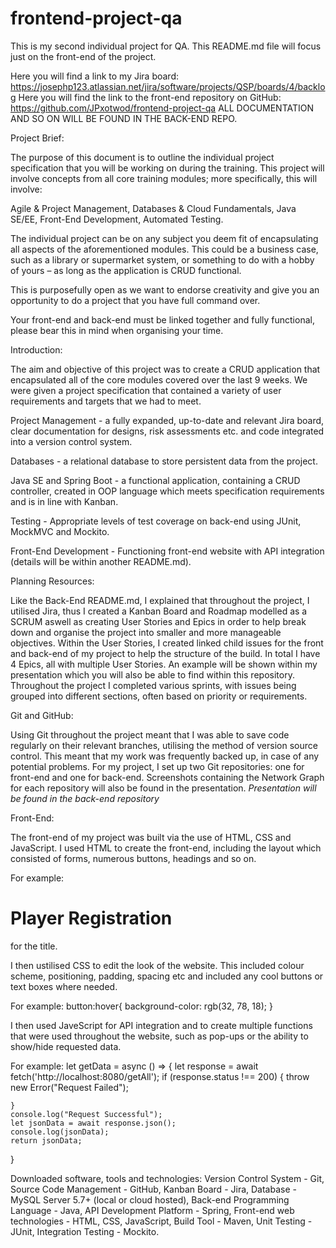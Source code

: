 # frontend-project-qa


This is my second individual project for QA.
This README.md file will focus just on the front-end of the project.

Here you will find a link to my Jira board: https://josephp123.atlassian.net/jira/software/projects/QSP/boards/4/backlog
Here you will find the link to the front-end repository on GitHub: https://github.com/JPxotwod/frontend-project-qa
ALL DOCUMENTATION AND SO ON WILL BE FOUND IN THE BACK-END REPO.

Project Brief:

The purpose of this document is to outline the individual project specification that you will be working on during the training. This project will involve concepts from all core training modules; more specifically, this will involve:

Agile & Project Management,
Databases & Cloud Fundamentals,
Java SE/EE,
Front-End Development,
Automated Testing.

The individual project can be on any subject you deem fit of encapsulating all aspects of the aforementioned modules. This could be a business case, such as a library or supermarket system, or something to do with a hobby of yours – as long as the application is CRUD functional.

This is purposefully open as we want to endorse creativity and give you an opportunity to do a project that you have full command over.

Your front-end and back-end must be linked together and fully functional, please bear this in mind when organising your time.

Introduction:

The aim and objective of this project was to create a CRUD application that encapsulated all of the core modules covered over the last 9 weeks.
We were given a project specification that contained a variety of user requirements and targets that we had to meet.

Project Management - a fully expanded, up-to-date and relevant Jira board, clear documentation for designs, risk assessments etc. and code integrated into a version control system.

Databases - a relational database to store persistent data from the project.

Java SE and Spring Boot - a functional application, containing a CRUD controller, created in OOP language which meets specification requirements and is in line with Kanban.

Testing - Appropriate levels of test coverage on back-end using JUnit, MockMVC and Mockito.

Front-End Development - Functioning front-end website with API integration (details will be within another README.md).


Planning Resources:

Like the Back-End README.md, I explained that throughout the project, I utilised Jira, thus I created a Kanban Board and Roadmap modelled as a SCRUM aswell as creating User Stories and Epics in order to help break down and organise the project into smaller and more manageable objectives.
Within the User Stories, I created linked child issues for the front and back-end of my project to help the structure of the build. In total I have 4 Epics, all with multiple User Stories. An example will be shown within my presentation which you will also be able to find within this repository.
Throughout the project I completed various sprints, with issues being grouped into different sections, often based on priority or requirements.


Git and GitHub:

Using Git throughout the project meant that I was able to save code regularly on their relevant branches, utilising the method of version source control.
This meant that my work was frequently backed up, in case of any potential problems.
For my project, I set up two Git repositories: one for front-end and one for back-end. Screenshots containing the Network Graph for each repository will also be found in the presentation.
*Presentation will be found in the back-end repository*


Front-End:

The front-end of my project was built via the use of HTML, CSS and JavaScript. I used HTML to create the front-end, including the layout which consisted of forms, numerous buttons, headings and so on.

For example: <h1> Player Registration </h1> for the title.

I then ustilised CSS to edit the look of the website. This included colour scheme, positioning, padding, spacing etc and included any cool buttons or text boxes where needed.

For example: button:hover{
    background-color: rgb(32, 78, 18);
}

I then used JaveScript for API integration and to create multiple functions that were used throughout the website, such as pop-ups or the ability to show/hide requested data.

For example: let getData = async () => {
    let response = await fetch('http://localhost:8080/getAll');
    if (response.status !== 200) {
        throw new Error("Request Failed");

    }
    console.log("Request Successful");
    let jsonData = await response.json();
    console.log(jsonData);
    return jsonData;
}

Downloaded software, tools and technologies:
Version Control System - Git,
Source Code Management - GitHub,
Kanban Board - Jira,
Database - MySQL Server 5.7+ (local or cloud hosted),
Back-end Programming Language - Java,
API Development Platform - Spring,
Front-end web technologies - HTML, CSS, JavaScript,
Build Tool - Maven,
Unit Testing - JUnit,
Integration Testing - Mockito.